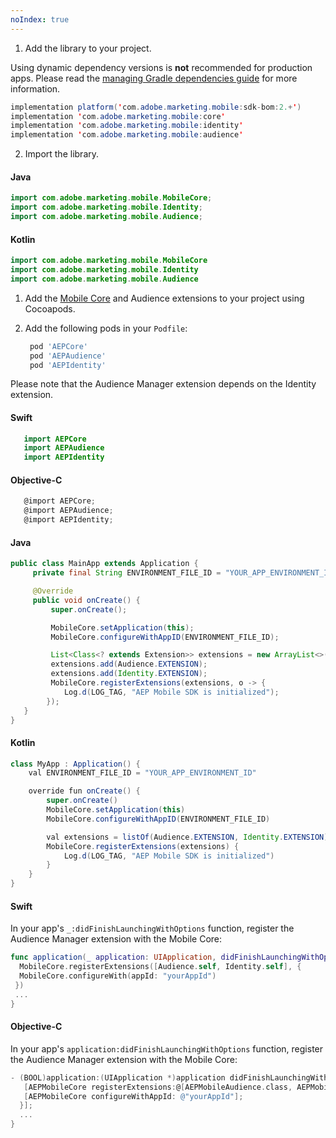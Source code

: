 ```yaml
---
noIndex: true
---
```


<Variant platform="android" task="add" repeat="8"/>

1. Add the library to your project.

<InlineNestedAlert variant="warning" header="false" iconPosition="left">

Using dynamic dependency versions is **not** recommended for production apps. Please read the [managing Gradle dependencies guide](../../resources/manage-gradle-dependencies.md) for more information.

</InlineNestedAlert>

```java
implementation platform('com.adobe.marketing.mobile:sdk-bom:2.+')
implementation 'com.adobe.marketing.mobile:core'
implementation 'com.adobe.marketing.mobile:identity'
implementation 'com.adobe.marketing.mobile:audience'
```

2. Import the library.

#### Java

```java
import com.adobe.marketing.mobile.MobileCore;
import com.adobe.marketing.mobile.Identity;
import com.adobe.marketing.mobile.Audience;
```

#### Kotlin

```java
import com.adobe.marketing.mobile.MobileCore
import com.adobe.marketing.mobile.Identity
import com.adobe.marketing.mobile.Audience
```

<Variant platform="ios" task="add" repeat="6"/>

1. Add the [Mobile Core](../../base-extensions/mobile-core/index.md) and Audience extensions to your project using Cocoapods.
2. Add the following pods in your `Podfile`:

   ```ruby
    pod 'AEPCore'
    pod 'AEPAudience'
    pod 'AEPIdentity'
   ```

Please note that the Audience Manager extension depends on the Identity extension.

#### Swift

```swift
   import AEPCore
   import AEPAudience
   import AEPIdentity
```

#### Objective-C

```objectivec
   @import AEPCore;
   @import AEPAudience;
   @import AEPIdentity;
```

<Variant platform="android" task="register" repeat="4"/>

#### Java

```java
public class MainApp extends Application {
     private final String ENVIRONMENT_FILE_ID = "YOUR_APP_ENVIRONMENT_ID";

     @Override
     public void onCreate() {
         super.onCreate();

         MobileCore.setApplication(this);
         MobileCore.configureWithAppID(ENVIRONMENT_FILE_ID);

         List<Class<? extends Extension>> extensions = new ArrayList<>();
         extensions.add(Audience.EXTENSION);        
         extensions.add(Identity.EXTENSION);        
         MobileCore.registerExtensions(extensions, o -> {
            Log.d(LOG_TAG, "AEP Mobile SDK is initialized");
        });
   }
}
```

#### Kotlin

```java
class MyApp : Application() {
    val ENVIRONMENT_FILE_ID = "YOUR_APP_ENVIRONMENT_ID"

    override fun onCreate() {
        super.onCreate()
        MobileCore.setApplication(this)
        MobileCore.configureWithAppID(ENVIRONMENT_FILE_ID)

        val extensions = listOf(Audience.EXTENSION, Identity.EXTENSION)
        MobileCore.registerExtensions(extensions) {
            Log.d(LOG_TAG, "AEP Mobile SDK is initialized")
        }
    }
}
```

<Variant platform="ios" task="register" repeat="6"/>

#### Swift

In your app's `_:didFinishLaunchingWithOptions` function, register the Audience Manager extension with the Mobile Core:

```swift
func application(_ application: UIApplication, didFinishLaunchingWithOptions launchOptions: [UIApplication.LaunchOptionsKey: Any]?) -> Bool {  
  MobileCore.registerExtensions([Audience.self, Identity.self], {
  MobileCore.configureWith(appId: "yourAppId")
 })  
 ...
}
```

#### Objective-C

In your app's `application:didFinishLaunchingWithOptions` function, register the Audience Manager extension with the Mobile Core:

```objectivec
- (BOOL)application:(UIApplication *)application didFinishLaunchingWithOptions:(NSDictionary *)launchOptions {
   [AEPMobileCore registerExtensions:@[AEPMobileAudience.class, AEPMobileIdentity.class] completion:^{
   [AEPMobileCore configureWithAppId: @"yourAppId"];
  }];
  ...
}
```
